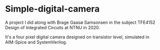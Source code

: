 # Simple-digital-camera

A project I did along with Brage Gaasø Samsonsen in the subject TFE4152 Design of Integrated Circuits at NTNU in 2020.

It's a four pixel digital camera designed on transistor level, simulated in AIM-Spice and SystemVerilog.
